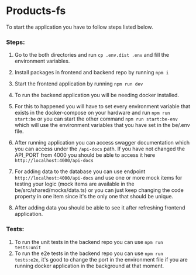 # Products-fs

To start the application you have to follow steps listed below.

### Steps:
1. Go to the both directories and run `cp .env.dist .env` and fill the environment variables.

2. Install packages in frontend and backend repo by running `npm i`

3. Start the frontend application by running `npm run dev`

4. To run the backend application you will be needing docker installed.

5. For this to happened you will have to set every environment variable that exists in the docker-compose on your hardware and run `npm run start:be` or you can start the other command `npm run start:be-env` which will use the environment variables that you have set in the be/.env file.

6. After running application you can access swagger documentation which you can access under the `/api-docs` path. If you have not changed the API_PORT from 4000 you should be able to access it here `http://localhost:4000/api-docs`

7. For adding data to the database you can use endpoint `http://localhost:4000/api-docs` and use one or more mock items for testing your logic (mock items are available in the be/src/shared/mocks/data.ts) or you can just keep changing the code property in one item since it's the only one that should be unique.

8. After adding data you should be able to see it after refreshing frontend application.

### Tests:
1. To run the unit tests in the backend repo you can use `npm run tests:unit`
2. To run the e2e tests in the backend repo you can use `npm run tests:e2e`, it's good to change the port in the environment file if you are running docker application in the background at that moment.
